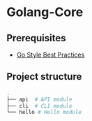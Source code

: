 Golang-Core
===

## Prerequisites
- [Go Style Best Practices](https://google.github.io/styleguide/go/best-practices)

## Project structure
```bash
.
├── api  # API module
├── cli  # CLI module
└── hello # Hello module
```
